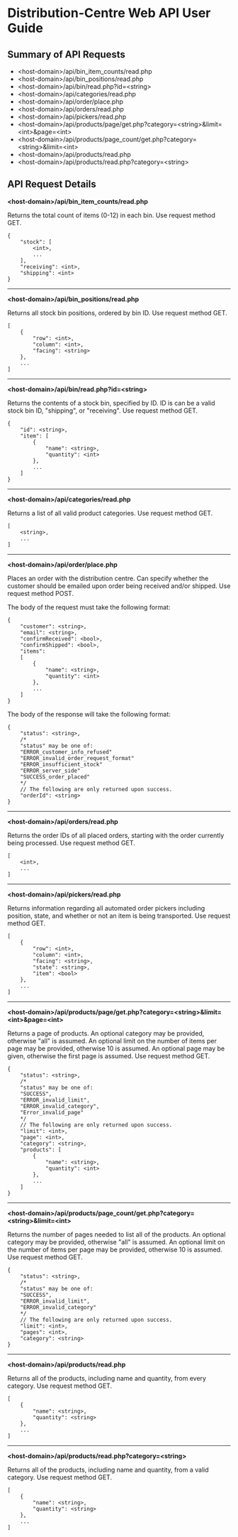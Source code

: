 Distribution-Centre Web API User Guide
======================================

Summary of API Requests
-----------------------

* \<host-domain\>/api/bin_item_counts/read.php
* \<host-domain\>/api/bin_positions/read.php
* \<host-domain\>/api/bin/read.php?id=\<string\>
* \<host-domain\>/api/categories/read.php
* \<host-domain\>/api/order/place.php
* \<host-domain\>/api/orders/read.php
* \<host-domain\>/api/pickers/read.php
* \<host-domain\>/api/products/page/get.php?category=\<string\>&limit=\<int\>&page=\<int\>
* \<host-domain\>/api/products/page_count/get.php?category=\<string\>&limit=\<int\>
* \<host-domain\>/api/products/read.php
* \<host-domain\>/api/products/read.php?category=\<string\>

API Request Details
-------------------

**\<host-domain\>/api/bin_item_counts/read.php**

Returns the total count of items (0-12) in each bin. Use request method GET.

	{
		"stock": [
			<int>,
			...
  		],
  		"receiving": <int>,
		"shipping": <int>
	}

---

**\<host-domain\>/api/bin_positions/read.php**

Returns all stock bin positions, ordered by bin ID. Use request method GET.

	[
		{
			"row": <int>,
			"column": <int>,
			"facing": <string>
		},
		...
	]

---

**\<host-domain\>/api/bin/read.php?id=\<string\>**

Returns the contents of a stock bin, specified by ID. ID is can be a valid stock bin ID, "shipping", or "receiving". Use request method GET.

	{
		"id": <string>,
		"item": [
			{
				"name": <string>,
				"quantity": <int>
			},
			...
		]
	}

---

**\<host-domain\>/api/categories/read.php**

Returns a list of all valid product categories. Use request method GET.

	[
		<string>,
		...
	]

---

**\<host-domain\>/api/order/place.php**

Places an order with the distribution centre. Can specify whether the customer should be emailed upon order being received and/or shipped. Use request method POST.

The body of the request must take the following format:

	{
    	"customer": <string>,
		"email": <string>,
		"confirmReceived": <bool>,
		"confirmShipped": <bool>,
		"items":
		[
			{
				"name": <string>,
				"quantity": <int>
			},
			...
		]
	}

The body of the response will take the following format:

	{
		"status": <string>,
		/*
		"status" may be one of:
		"ERROR_customer_info_refused"
		"ERROR_invalid_order_request_format"
		"ERROR_insufficient_stock"
		"ERROR_server_side"
		"SUCCESS_order_placed"
		*/
		// The following are only returned upon success.
		"orderId": <string>
	}

---

**\<host-domain\>/api/orders/read.php**

Returns the order IDs of all placed orders, starting with the order currently being processed. Use request method GET.

	[
		<int>,
		...
	]

---

**\<host-domain\>/api/pickers/read.php**

Returns information regarding all automated order pickers including position, state, and whether or not an item is being transported. Use request method GET.

	[  
		{  
			"row": <int>,  
			"column": <int>,  
			"facing": <string>,  
			"state": <string>,  
			"item": <bool>  
		},  
		...  
	]

---

**\<host-domain\>/api/products/page/get.php?category=\<string\>&limit=\<int\>&page=\<int\>**

Returns a page of products. An optional category may be provided, otherwise "all" is assumed. An optional limit on the number of items per page may be provided, otherwise 10 is assumed. An optional page may be given, otherwise the first page is assumed. Use request method GET.

	{
		"status": <string>,
		/*
		"status" may be one of:
		"SUCCESS",
		"ERROR_invalid_limit",
		"ERROR_invalid_category",
		"Error_invalid_page"
		*/
		// The following are only returned upon success.
		"limit": <int>,
		"page": <int>,
		"category": <string>,
		"products": [
			{
				"name": <string>,
				"quantity": <int>
			},
			...
		]
	}

---

**\<host-domain\>/api/products/page_count/get.php?category=\<string\>&limit=\<int\>**

Returns the number of pages needed to list all of the products. An optional category may be provided, otherwise "all" is assumed. An optional limit on the number of items per page may be provided, otherwise 10 is assumed. Use request method GET.

	{
		"status": <string>,
		/*
		"status" may be one of:
		"SUCCESS",
		"ERROR_invalid_limit",
		"ERROR_invalid_category"
		*/
		// The following are only returned upon success.
		"limit": <int>,
		"pages": <int>,
		"category": <string>
	}

---

**\<host-domain\>/api/products/read.php**

Returns all of the products, including name and quantity, from every category. Use request method GET.

	[
		{
			"name": <string>,
			"quantity": <string>
		},
		...
	]

---

**\<host-domain\>/api/products/read.php?category=\<string\>**

Returns all of the products, including name and quantity, from a valid category. Use request method GET.

	[
		{
			"name": <string>,
			"quantity": <string>
		},
		...
	]